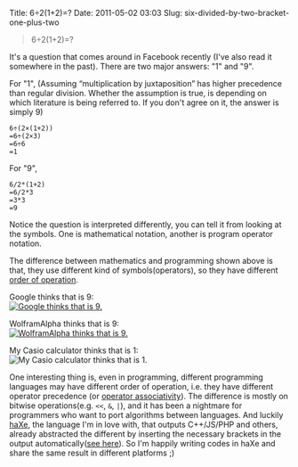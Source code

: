 Title: 6÷2(1+2)=?
Date: 2011-05-02 03:03
Slug: six-divided-by-two-bracket-one-plus-two

> 6÷2(1+2)=?

It's a question that comes around in Facebook recently (I've also read
it somewhere in the past). There are two major answers: "1" and "9".

For "1", (Assuming “multiplication by juxtaposition” has higher
precedence than regular division. Whether the assumption is true, is
depending on which literature is being referred to. If you don't agree
on it, the answer is simply 9)
```text
6÷(2×(1+2))  
=6÷(2×3)  
=6÷6  
=1
```

For "9",
```text
6/2*(1+2)  
=6/2*3  
=3*3  
=9
```

Notice the question is interpreted differently, you can tell it from
looking at the symbols. One is mathematical notation, another is program
operator notation.

The difference between mathematics and programming shown above is that,
they use different kind of symbols(operators), so they have different
[order of operation][].

Google thinks that is 9:<br>
[![Google thinks that is 9.](/files/2011/google.png)](http://www.google.com.hk/search?q=6%C3%B72(1%2B2))

WolframAlpha thinks that is 9:<br>
[![WolframAlpha thinks that is 9.](/files/2011/wolframalpha.png)](http://www.wolframalpha.com/input/?i=6%C3%B72%281%2B2%29)

My Casio calculator thinks that is 1:<br>
![My
Casio calculator thinks that is 1.](/files/2011/20160825_091451.jpg)

One interesting thing is, even in programming, different programming
languages may have different order of operation, i.e. they have different
operator precedence (or [operator associativity][]). The difference is
mostly on bitwise operations(e.g. `<<`, `&`, `|`), and it has been
a nightmare for programmers who want to port algorithms between
languages. And luckily [haXe][], the language I'm in love with, that
outputs C++/JS/PHP and others, already abstracted the different by
inserting the necessary brackets in the output automatically([see
here][]). So I'm happily writing codes in haXe and share the same result
in different platforms ;)

  [order of operation]: http://en.wikipedia.org/wiki/Order_of_operations
  [operator associativity]: http://en.wikipedia.org/wiki/Operator_associativity
  [haXe]: http://haxe.org/
  [see here]: http://haxe.org/manual/operators
